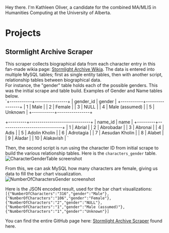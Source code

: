 Hey there. I'm Kathleen Oliver, a candidate for the combined MA/MLIS in Humanities Computing at the University of Alberta. 

# Projects

## Stormlight Archive Scraper
This scraper collects biographical data from each character entry in this fan-made wikia page: [Stormlight Archive Wikia](http://stormlightarchive.wikia.com/wiki/Category:Characters). The data is entered into multiple MySQL tables; first as single entity tables, then with another script, relationship tables between biographical data.  
For instance, the "gender" table holds each of the possible genders. This was the initial scrape and table build. Examples of Gender and Name tables below.  
`+-----------+----------------+
| gender_id | gender         |
+-----------+----------------+
|         1 | Male           |
|         2 | Female         |
|         3 | NULL           |
|         4 | Male (assumed) |
|         5 | Unknown        |
+-----------+----------------+

+---------+------------------------------+
| name_id | name                         |
+---------+------------------------------+
|       1 | Abrial                       |
|       2 | Abrobadar                    |
|       3 | Abronai                      |
|       4 | Adis                         |
|       5 | Adolin Kholin                |
|       6 | Adrotagia                    |
|       7 | Aesudan Kholin               |
|       8 | Alabet                       |
|       9 | Aladar                       |
|      10 | Alakavish                    |
`

Then, the second script is run using the character ID from initial scrape to build the various relationship tables. Here is the `characters_gender` table.
 ![CharacterGenderTable screenshot](k-j-oliver.github.io/CharactersGenderTable.png)

From this, we can ask MySQL how many characters are female, giving us data to fill the bar chart visualization. 
![NumberOfCharactersGender screenshot](k-j-oliver.github.io/NumberOfCharactersGender.png)

Here is the JSON encoded result, used for the bar chart visualizations:
`[{"NumberOfCharacters":"316","gender":"Male"},{"NumberOfCharacters":"106","gender":"Female"},{"NumberOfCharacters":"2","gender":"NULL"},{"NumberOfCharacters":"1","gender":"Male (assumed)"},{"NumberOfCharacters":"1","gender":"Unknown"}]`

You can find the entire GitHub page here: [Stormlight Archive Scraper](https://k-j-oliver.github.io/StormlightArchiveScraper/) found here.
